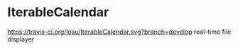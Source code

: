 # IterableCalendar
https://travis-ci.org/losu/IterableCalendar.svg?branch=develop
real-time file displayer
